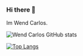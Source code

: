 ### Hi there 👋
Im Wend Carlos.

![Wend Carlos GitHub stats](https://github-readme-stats.vercel.app/api?username=W-Carlos&show_icons=true&theme=gruvbox)

[![Top Langs](https://github-readme-stats.vercel.app/api/top-langs/?username=W-Carlos)](https://github.com/W-Carlos/github-readme-stats)

<!--
**W-Carlos/W-Carlos** is a ✨ _special_ ✨ repository because its `README.md` (this file) appears on your GitHub profile.

Here are some ideas to get you started:

- 🔭 I’m currently working on ...
- 🌱 I’m currently learning ...
- 👯 I’m looking to collaborate on ...
- 🤔 I’m looking for help with ...
- 💬 Ask me about ...
- 📫 How to reach me: ...
- 😄 Pronouns: ...
- ⚡ Fun fact: ...
-->
